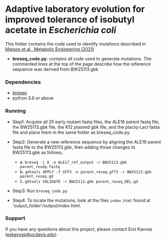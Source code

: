 # Adaptive laboratory evolution for improved tolerance of isobutyl acetate in _Escherichia coli_

This folder contains the code used to identify mutations described in [Matson et al., Metabolic Engineering (2021)](https://www.sciencedirect.com/science/article/pii/S1096717621001737)

* <b>breseq_code.py</b>: contains all code used to generate mutations. The commented lines at the top of the page describe how the reference sequence was derived from BW25113.gbk <br />

### Dependencies
* [breseq](https://barricklab.org/twiki/pub/Lab/ToolsBacterialGenomeResequencing/documentation/installation.html)
* python 3.6 or above

### Running
* Step1: Acquire all 25 early mutant fastq files, the ALE16 parent fastq file, the BW25113.gbk file, the K12 plasmid gbk file, and the placIq-LacI fasta file and place them in the same folder as breseq_code.py.

* Step2: Generate a new reference sequence by aligning the ALE16 parent fastq file to the BW25113.gbk, then adding those changes to BW25113.gbk as follows,

    * a. ```breseq -j 8 -o ALE17_ref_output -r BW25113.gbk parent_reseq.fastq```
    * b. ```gdtools APPLY -f GFF3 -o parent_reseq.gff3 -r BW25113.gbk parent_reseq.gd```
    * c. ```gdtools VALIDATE -r BW25113.gbk parent_reseq_DEL.gd```

* Step3: Run ```breseq_code.py```

* Step4: To locate the mutations, look at the files ```index.html``` found at 'output_folder'/output/index.html.

### Support

If you have any questions about this project, please contact Erol Kavvas (eskavvas@ucdavis.edu).